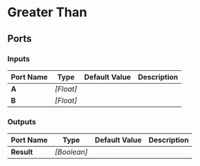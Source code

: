# Greater Than

## Ports

### Inputs

Port Name|Type|Default Value|Description
---|---|---|---
**A**|_[Float]_||
**B**|_[Float]_||
### Outputs

Port Name|Type|Default Value|Description
---|---|---|---
**Result**|_[Boolean]_||
